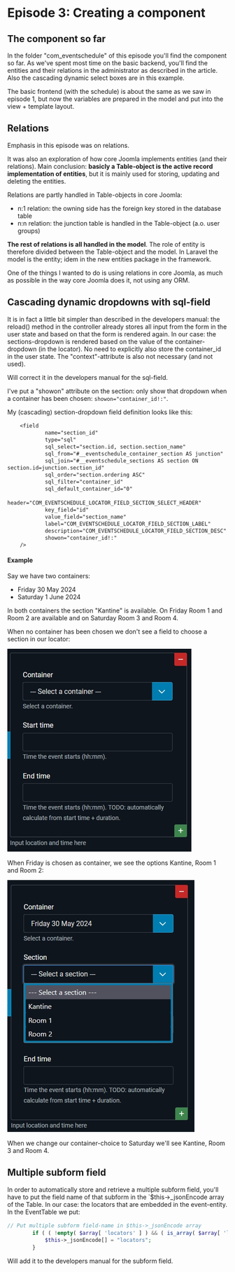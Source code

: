 # Episode 3: Creating a component

## The component so far
In the folder "com_eventschedule" of this episode you'll find the component so far.
As we've spent most time on the basic backend, you'll find the entities and 
their relations in the administrator as described in the article. 
Also the cascading dynamic select boxes are in this example.

The basic frontend (with the schedule) is about the same as we saw in episode 1, 
but now the variables are prepared in the model and put into the view + template layout.

## Relations
Emphasis in this episode was on relations.

It was also an exploration of how core Joomla implements 
entities (and their relations). Main conclusion: **basicly a Table-object 
is the active record implementation of entities**, but it is mainly used for 
storing, updating and deleting the entities. 

Relations are partly handled in Table-objects in core Joomla: 
* n:1 relation: the owning side has the foreign key stored in the database table
* n:n relation: the junction table is handled in the Table-object (a.o. user groups)

**The rest of relations is all handled in the model**. The role of entity is 
therefore divided between the Table-object and the model. 
In Laravel the model is the entity; idem in the new entities package in the framework. 

One of the things I wanted to do is using relations in core Joomla, 
as much as possible in the way core Joomla does it, not using any ORM.

## Cascading dynamic dropdowns with sql-field
It is in fact a little bit simpler than described in the developers manual: 
the reload() method in the controller already  stores all input from the form in the 
user state and based on that the form is rendered again. In our case: 
the sections-dropdown is rendered based on the value of the container-dropdown
(in the locator). No need to explicitly also store the container_id in the user state. 
The "context"-attribute is also not necessary (and not used).

Will correct it in the developers manual for the sql-field.

I've put a "showon" attribute on the section: only show that dropdown when a container 
has been chosen: `showon="container_id!:"`.

My (cascading) section-dropdown field definition looks like this:
```
    <field
            name="section_id"
            type="sql"
            sql_select="section.id, section.section_name"
            sql_from="#__eventschedule_container_section AS junction"
            sql_join="#__eventschedule_sections AS section ON section.id=junction.section_id"
            sql_order="section.ordering ASC"
            sql_filter="container_id"
            sql_default_container_id="0"
            header="COM_EVENTSCHEDULE_LOCATOR_FIELD_SECTION_SELECT_HEADER"
            key_field="id"
            value_field="section_name"
            label="COM_EVENTSCHEDULE_LOCATOR_FIELD_SECTION_LABEL"
            description="COM_EVENTSCHEDULE_LOCATOR_FIELD_SECTION_DESC"
            showon="container_id!:"
    />
```
#### Example
Say we have two containers:
* Friday 30 May 2024
* Saturday 1 June 2024

In both containers the section "Kantine" is available. On Friday Room 1 and Room 2 are available 
and on Saturday Room 3 and Room 4.

When no container has been chosen we don't see a field to choose a section in our locator:

![screenshot sections_no_container](images/sections-no-container.jpg)

When Friday is chosen as container, we see the options Kantine, Room 1 and Room 2:

![screenshot sections_friday](images/sections-friday.jpg)


When we change our container-choice to Saturday we'll see Kantine, Room 3 and Room 4.

## Multiple subform field
In order to automatically store and retrieve a multiple subform field, 
you'll have to put the field name of that subform in the `$this->_jsonEncode array of the Table.
In our case: the locators that are embedded in the event-entity. 
In the EventTable we put:
```php
// Put multiple subform field-name in $this->_jsonEncode array
        if ( ( !empty( $array[ 'locators' ] ) && ( is_array( $array[ 'locators' ] ) ) ) ) {
            $this->_jsonEncode[] = "locators";
        }
```
Will add it to the developers manual for the subform field.
